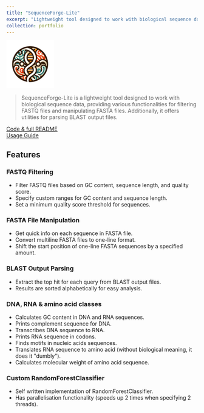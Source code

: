 ```yaml
---
title: "SequenceForge-Lite"
excerpt: "Lightweight tool designed to work with biological sequence data, providing various functionalities for filtering FASTQ files and manipulating FASTA files<br/><img src='/images/SequenceForge-Lite.png' width='500px'>"
collection: portfolio
---
```


<img src='/images/SequenceForge-Lite.png' width="25%">

> SequenceForge-Lite is a lightweight tool designed to work with biological sequence data, providing various functionalities for filtering FASTQ files and manipulating FASTA files. Additionally, it offers utilities for parsing BLAST output files.

<a href="https://github.com/iliapopov17/SequenceForge-Lite"><i class="fab fa-fw fa-github zoom" aria-hidden="true"></i> Code & full README </a><br>
<a href="https://iliapopov17.github.io/SequenceForge-Lite/"><i class="fas fa-fw fa-link zoom" aria-hidden="true"></i> Usage Guide </a>

## Features
### FASTQ Filtering
- Filter FASTQ files based on GC content, sequence length, and quality score.
- Specify custom ranges for GC content and sequence length.
- Set a minimum quality score threshold for sequences.

### FASTA File Manipulation
- Get quick info on each sequence in FASTA file.
- Convert multiline FASTA files to one-line format.
- Shift the start position of one-line FASTA sequences by a specified amount.

### BLAST Output Parsing
- Extract the top hit for each query from BLAST output files.
- Results are sorted alphabetically for easy analysis.

### DNA, RNA & amino acid classes
- Calculates GC content in DNA and RNA sequences.
- Prints complement sequence for DNA.
- Transcribes DNA sequence to RNA.
- Prints RNA sequence in codons.
- Finds motifs in nucleic acids sequences.
- Translates RNA sequence to amino acid (without biological meaning, it does it "dumbly").
- Calculates molecular weight of amino acid sequence.

### Custom RandomForestClassifier
- Self written implementation of RandomForestClassifier.
- Has parallelisation functionality (speeds up 2 times when specifying 2 threads).